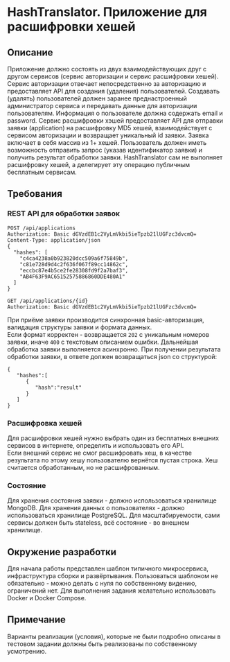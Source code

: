 # HashTranslator. Приложение для расшифровки хешей

## Описание

Приложение должно состоять из двух взаимодействующих друг с другом сервисов (сервис авторизации и сервис расшифровки хешей).
Сервис авторизации отвечает непосредственно за авторизацию и предоставляет API для создания (удаления) пользователей.
Создавать (удалять) пользователей должен заранее преднастроенный администратор сервиса и передавать данные для авторизации пользователям.
Информация о пользователе должна содержать email и password.
Сервис расшифровки хэшей предоставляет API для отправки заявки (application) на расшифровку MD5 хешей, взаимодействует с сервисом авторизации и возвращает уникальный id заявки.
Заявка включает в себя массив из 1+ хешей.
Пользователь должен иметь возможность отправить запрос (указав идентификатор заявки) и получить результат обработки заявки.
HashTranslator сам не выполняет расшифровку хешей, а делегирует эту операцию публичным бесплатным сервисам.

## Требования

### REST API для обработки заявок

```http applications request
POST /api/applications
Authorization: Basic dGVzdEB1c2VyLmVkbi5ieTpzb21lUGFzc3dvcmQ=
Content-Type: application/json
{
  "hashes": [
    "c4ca4238a0b923820dcc509a6f75849b",
    "c81e728d9d4c2f636f067f89cc14862c",
    "eccbc87e4b5ce2fe28308fd9f2a7baf3",
    "AB4F63F9AC65152575886860DDE480A1"
  ]
}
```

```http applications result request
GET /api/applications/{id}
Authorization: Basic dGVzdEB1c2VyLmVkbi5ieTpzb21lUGFzc3dvcmQ=
```

При приёме заявки производится синхронная basic-авторизация, валидация структуры заявки и формата данных.  
Если формат корректен - возвращается `202` с уникальным номеров заявки, иначе `400` с текстовым описанием ошибки.
Дальнейшая обработка заявки выполняется асинхронно.
При получении результата обработки заявки, в ответе должен возвращаться json со структурой:
```
{
   "hashes":[
      {
         "hash":"result"
      }
   ]
}
```

### Расшифровка хешей

Для расшифровки хешей нужно выбрать один из бесплатных внешних сервисов в интернете, определить и использовать его API.  
Если внешний сервис не смог расшифровать хеш, в качестве результата по этому хешу пользователю вернётся пустая строка.
Хеш считается обработанным, но не расшифрованным.

### Состояние

Для хранения состояния заявки - должно использоваться хранилище MongoDB.
Для хранения данных о пользователях - должно использоваться хранилище PostgreSQL.
Для масштабируемости, сами сервисы должен быть stateless, всё состояние - во внешнем хранилище.

## Окружение разработки

Для начала работы представлен шаблон типичного микросервиса, инфраструктура сборки и развёртывания.
Пользоваться шаблоном не обязательно - можно делать с нуля по собственному видению, ограничений нет.
Для выполнения задания желательно использовать Docker и Docker Compose.


## Примечание

Варианты реализации (условия), которые не были подробно описаны в тестовом задании должны быть реализованы по собственному усмотрению.